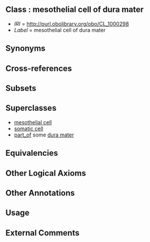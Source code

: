 
## Class : mesothelial cell of dura mater

 * *IRI* = http://purl.obolibrary.org/obo/CL_1000298
 * *Label* = mesothelial cell of dura mater

## Synonyms


## Cross-references


## Subsets


## Superclasses

 * [mesothelial cell](../../CL/77/CL_0000077.md)
 * [somatic cell](../../CL/71/CL_0002371.md)
 * [part_of](../../BFO/50/BFO_0000050.md) some [dura mater](../../UBERON/63/UBERON_0002363.md)

## Equivalencies


## Other Logical Axioms


## Other Annotations


## Usage


## External Comments

